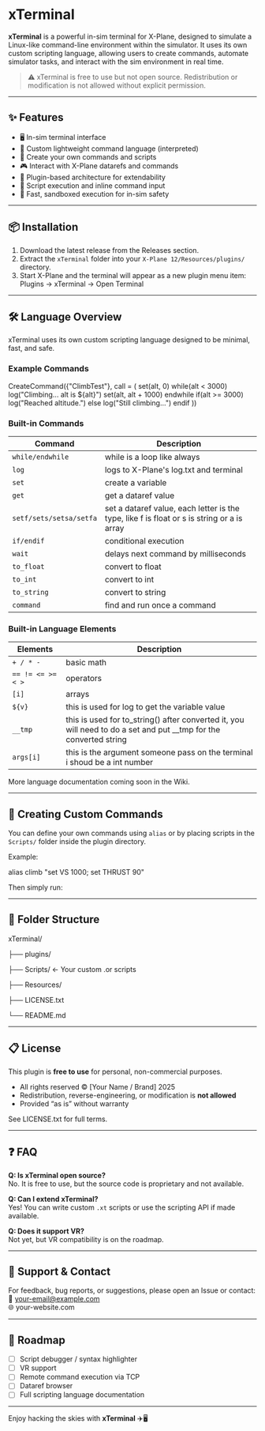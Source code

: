 # xTerminal

**xTerminal** is a powerful in-sim terminal for X-Plane, designed to simulate a Linux-like command-line environment within the simulator. It uses its own custom scripting language, allowing users to create commands, automate simulator tasks, and interact with the sim environment in real time.

> ⚠️ xTerminal is free to use but not open source. Redistribution or modification is not allowed without explicit permission.

---

## ✨ Features

- 🖥️ In-sim terminal interface  
- 🧠 Custom lightweight command language (interpreted)  
- 🔧 Create your own commands and scripts  
- 🎮 Interact with X-Plane datarefs and commands  
- 🧩 Plugin-based architecture for extendability  
- 📝 Script execution and inline command input    
- 🚀 Fast, sandboxed execution for in-sim safety  

---

## 📦 Installation

1. Download the latest release from the Releases section.
2. Extract the `xTerminal` folder into your `X-Plane 12/Resources/plugins/` directory.
3. Start X-Plane and the terminal will appear as a new plugin menu item:  
   Plugins → xTerminal → Open Terminal

---

## 🛠️ Language Overview

xTerminal uses its own custom scripting language designed to be minimal, fast, and safe.

### Example Commands

CreateCommand({"ClimbTest"}, call = (
    set(alt, 0)
    while(alt < 3000)
        log("Climbing... alt is ${alt}")
        set(alt, alt + 1000)
    endwhile
    if(alt >= 3000)
        log("Reached altitude.")
    else
        log("Still climbing...")
    endif
))


### Built-in Commands

| Command   | Description                              |
|-----------|------------------------------------------|
| `while/endwhile`   | while is a loop like always              |
| `log`     | logs to X-Plane's log.txt and terminal              |
| `set`     | create a variable     |
| `get`     | get a dataref value                      |
| `setf/sets/setsa/setfa`   | set a dataref value, each letter is the type, like f is float or s is string or a is array         |
| `if/endif`      | conditional execution                    |
| `wait`    | delays next command by milliseconds      |
| `to_float`    | convert to float      |
| `to_int`    | convert to int      |
| `to_string`    | convert to string      |
| `command`    | find and run once a command      |

### Built-in Language Elements

| Elements   | Description                              |
|-----------|------------------------------------------|
| `+ / * - `   | basic math              |
| `== != <= >= < >`     | operators              |
| `[i]`     | arrays     |
| `${v}`     | this is used for log to get the variable value                      |
| `__tmp`   | this is used for to_string() after converted it, you will need to do a set and put __tmp for the converted string         |
| `args[i]`      | this is the argument someone pass on the terminal i shoud be a int number                   |


More language documentation coming soon in the Wiki.

---

## 🧪 Creating Custom Commands

You can define your own commands using `alias` or by placing scripts in the `Scripts/` folder inside the plugin directory.

Example:

alias climb "set VS 1000; set THRUST 90"


Then simply run:


---

## 📁 Folder Structure

xTerminal/

├── plugins/

├── Scripts/ ← Your custom .or scripts

├── Resources/

├── LICENSE.txt

└── README.md


---

## 📋 License

This plugin is **free to use** for personal, non-commercial purposes.

- All rights reserved © [Your Name / Brand] 2025  
- Redistribution, reverse-engineering, or modification is **not allowed**  
- Provided “as is” without warranty  

See LICENSE.txt for full terms.

---

## ❓ FAQ

**Q: Is xTerminal open source?**  
No. It is free to use, but the source code is proprietary and not available.

**Q: Can I extend xTerminal?**  
Yes! You can write custom `.xt` scripts or use the scripting API if made available.

**Q: Does it support VR?**  
Not yet, but VR compatibility is on the roadmap.

---

## 🤝 Support & Contact

For feedback, bug reports, or suggestions, please open an Issue or contact:  
📧 your-email@example.com  
🌐 your-website.com

---

## 🚧 Roadmap

- [ ] Script debugger / syntax highlighter  
- [ ] VR support  
- [ ] Remote command execution via TCP  
- [ ] Dataref browser  
- [ ] Full scripting language documentation  

---

Enjoy hacking the skies with **xTerminal** ✈️🖥️
